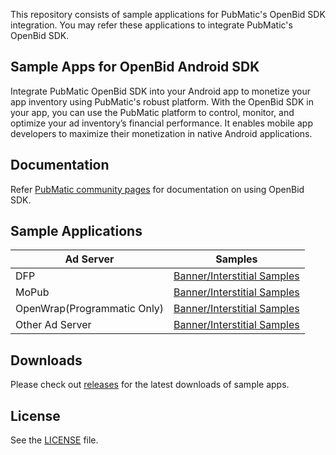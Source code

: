 This repository consists of sample applications for PubMatic's OpenBid SDK integration. You may refer these applications to integrate PubMatic's OpenBid SDK.

## Sample Apps for OpenBid Android SDK

Integrate PubMatic OpenBid SDK into your Android app to monetize your app inventory using PubMatic's robust platform. With the OpenBid SDK in your app, you can use the PubMatic platform to control, monitor, and optimize your ad inventory’s financial performance. It enables mobile app developers to maximize their monetization in native Android applications.

## Documentation

Refer [PubMatic community pages](https://community.pubmatic.com/display/AS/About+Android+OpenBid+SDK)
for documentation on using OpenBid SDK.

## Sample Applications

| Ad Server | Samples |
| ------------- | ------------- |
|   DFP    | [Banner/Interstitial Samples](./OpenBid/DFP/) |
|   MoPub    | [Banner/Interstitial Samples](./OpenBid/MoPub/) |
|   OpenWrap(Programmatic Only)    | [Banner/Interstitial Samples](./OpenBid/OpenWrap/) |
|   Other Ad Server    | [Banner/Interstitial Samples](./OpenBid/OtherAdServer/) |


## Downloads

Please check out [releases](https://github.com/PubMatic/android-sdk-samples/releases)
for the latest downloads of sample apps.

## License

See the [LICENSE](./LICENSE) file.
